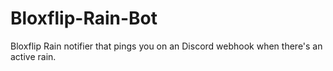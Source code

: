 # Bloxflip-Rain-Bot
Bloxflip Rain notifier that pings you on an Discord webhook when there's an active rain.

